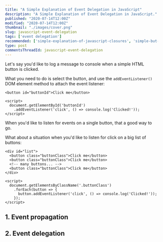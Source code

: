 ```yaml
---
title: "A Simple Explanation of Event Delegation in JavaScript"
description: "A Simple Explanation of Event Delegation in JavaScript."
published: "2020-07-14T12:00Z"
modified: "2020-07-14T12:00Z"
thumbnail: "./images/cover.png"
slug: javascript-event-delegation
tags: ['event delegation']
recommended: ['simple-explanation-of-javascript-closures', 'simple-but-tricky-javascript-interview-questions']
type: post
commentsThreadId: javascript-event-delegation
---
```


Let's say you'd like to log a message to console when a simple HTML button is clicked.

What you need to do is select the button, and use the `addEventListener()` DOM element method to attach the event listener:

```html{5}
<button id="buttonId">Click me</button>

<script>
  document.getElementById('buttonId')
    .addEventListener('click', () => console.log('Clicked!'));
</script>
```

When you'd like to listen for events on a single button, that a good way to go.  

What about a situation when you'd like to listen for click on a big list of buttons:

```html{10-13}
<div id="list">
  <button class="buttonClass">Click me</button>
  <button class="buttonClass">Click me</button>
  <!-- many buttons... -->
  <button class="buttonClass">Click me</button>
</div>

<script>
  document.getElementsByClassName('.buttonClass')
    .forEach(button => {
      button.addEventListener('click', () => console.log('Clicked!'));
    });
</script>
```

## 1. Event propagation

## 2. Event delegation

